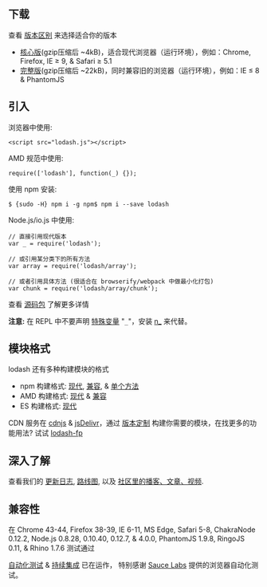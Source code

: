 ## 下载

查看 [版本区别](https://github.com/lodash/lodash/wiki/build-differences) 来选择适合你的版本

*   [核心版](https://raw.githubusercontent.com/lodash/lodash/4.5.0/dist/lodash.core.js)(gzip压缩后 ~4kB)，适合现代浏览器（运行环境），例如：Chrome, Firefox, IE ≥ 9, & Safari ≥ 5.1
*   [完整版](https://raw.githubusercontent.com/lodash/lodash/4.5.0/dist/lodash.js)(gzip压缩后 ~22kB)，同时兼容旧的浏览器（运行环境），例如：IE ≤ 8 & PhantomJS

## 引入

浏览器中使用:

```
<script src="lodash.js"></script>
```

AMD 规范中使用:

```
require(['lodash'], function(_) {});
```

使用 npm 安装:

```
$ {sudo -H} npm i -g npm$ npm i --save lodash
```

Node.js/io.js 中使用:

```
// 直接引用现代版本
var _ = require('lodash');

// 或引用某分类下的所有方法
var array = require('lodash/array');

// 或者引用具体方法 (很适合在 browserify/webpack 中做最小化打包)
var chunk = require('lodash/array/chunk');
```

查看 [源码包](https://github.com/lodash/lodash/tree/3.0.0-npm) 了解更多详情

**注意:**
在 REPL 中不要声明 [特殊变量](http://nodejs.org/api/repl.html#repl_repl_features) "`_`"，安装 [n_](https://www.npmjs.com/package/n_) 来代替。

## 模块格式

lodash 还有多种构建模块的格式

*   npm 构建格式: [现代](https://www.npmjs.com/package/lodash), [兼容](https://www.npmjs.com/package/lodash-compat), & [单个方法](https://www.npmjs.com/browse/keyword/lodash-modularized) 
*   AMD 构建格式: [现代](https://github.com/lodash/lodash/tree/3.10.1-amd) & [兼容](https://github.com/lodash/lodash-compat/tree/3.10.1-amd)
*   ES 构建格式: [现代](https://github.com/lodash/lodash/tree/3.10.1-es)

CDN 服务在 [cdnjs](https://cdnjs.com/) & [jsDelivr](http://www.jsdelivr.com/)，通过 [版本定制](/custom-builds) 构建你需要的模块，在找更多的功能用法? 试试 [lodash-fp](https://www.npmjs.com/package/lodash-fp)

## 深入了解

查看我们的 [更新日志](https://github.com/lodash/lodash/wiki/Changelog), [路线图](https://github.com/lodash/lodash/wiki/Roadmap), 以及 [社区里的播客、文章、视频](https://github.com/lodash/lodash/wiki/Resources).

## 兼容性

在 Chrome 43-44, Firefox 38-39, IE 6-11, MS Edge, Safari 5-8, ChakraNode 0.12.2, Node.js 0.8.28, 0.10.40, 0.12.7, & 4.0.0, PhantomJS 1.9.8, RingoJS 0.11, & Rhino 1.7.6 测试通过

[自动化测试](https://saucelabs.com/u/lodash) & [持续集成](https://travis-ci.org/lodash/) 已在运作， 特别感谢 [Sauce Labs](https://saucelabs.com/) 提供的浏览器自动化测试。
